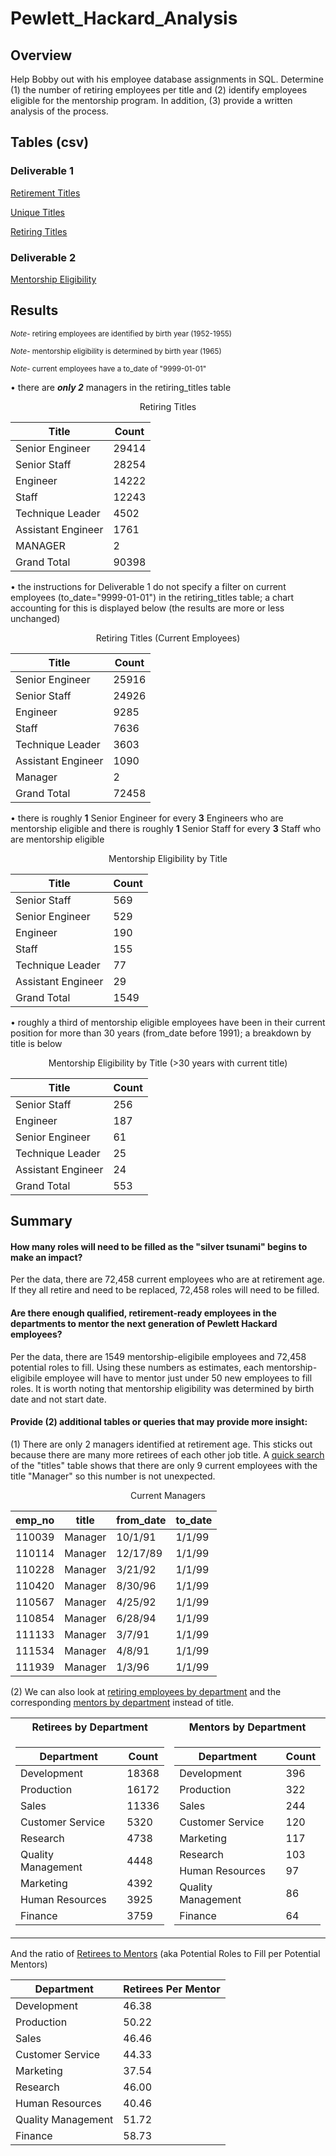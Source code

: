 # Pewlett_Hackard_Analysis
## Overview

Help Bobby out with his employee database assignments in SQL.  Determine (1) the number of retiring employees per title and (2) identify employees eligible for the mentorship program.  In addition, (3) provide a written analysis of the process.

## Tables (csv)
### Deliverable 1

[Retirement Titles](https://github.com/jzebker/Pewlett_Hackard_Analysis/blob/main/Data/retirement_titles.csv)

[Unique Titles](https://github.com/jzebker/Pewlett_Hackard_Analysis/blob/main/Data/unique_titles.csv)

[Retiring Titles](https://github.com/jzebker/Pewlett_Hackard_Analysis/blob/main/Data/retiring_titles.csv)

### Deliverable 2

[Mentorship Eligibility](https://github.com/jzebker/Pewlett_Hackard_Analysis/blob/main/Data/mentorship_eligibility.csv)

## Results
<sup>*Note*- retiring employees are identified by birth year (1952-1955)</sup>

<sup>*Note*- mentorship eligibility is determined by birth year (1965)</sup>

<sup>*Note*- current employees have a to_date of "9999-01-01"</sup>

• there are ***only 2*** managers in the retiring_titles table

<p align="center">Retiring Titles</p>
<table class="tg" align="center">
<thead>
  <tr>
    <th class="tg-0pky">Title</th>
    <th class="tg-0pky">Count</th>
  </tr>
</thead>
<tbody>
  <tr>
    <td class="tg-0pky">Senior Engineer</td>
    <td class="tg-0pky">29414</td>
  </tr>
  <tr>
    <td class="tg-0pky">Senior Staff</td>
    <td class="tg-0pky">28254</td>
  </tr>
  <tr>
    <td class="tg-0pky">Engineer</td>
    <td class="tg-0pky">14222</td>
  </tr>
  <tr>
    <td class="tg-0pky">Staff</td>
    <td class="tg-0pky">12243</td>
  </tr>
  <tr>
    <td class="tg-0pky">Technique Leader</td>
    <td class="tg-0pky">4502</td>
  </tr>
  <tr>
    <td class="tg-0pky">Assistant Engineer</td>
    <td class="tg-0pky">1761</td>
  </tr>
  <tr>
    <td class="tg-0pky">MANAGER</td>
    <td class="tg-0pky">2</td>
  </tr>
  <tr>
    <td class="tg-0pky">Grand Total</td>
    <td class="tg-0pky">90398</td>
  </tr>
</tbody>
</table>

• the instructions for Deliverable 1 do not specify a filter on current employees (to_date="9999-01-01") in the retiring_titles table; a chart accounting for this is displayed below (the results are more or less unchanged)

<p align="center">Retiring Titles (Current Employees)</p>
<table class="tg" align="center">
<thead>
  <tr>
    <th class="tg-0pky">Title</th>
    <th class="tg-0pky">Count</th>
  </tr>
</thead>
<tbody>
  <tr>
    <td class="tg-0pky">Senior Engineer</td>
    <td class="tg-0pky">25916</td>
  </tr>
  <tr>
    <td class="tg-0pky">Senior Staff</td>
    <td class="tg-0pky">24926</td>
  </tr>
  <tr>
    <td class="tg-0pky">Engineer</td>
    <td class="tg-0pky">9285</td>
  </tr>
  <tr>
    <td class="tg-0pky">Staff</td>
    <td class="tg-0pky">7636</td>
  </tr>
  <tr>
    <td class="tg-0pky">Technique Leader</td>
    <td class="tg-0pky">3603</td>
  </tr>
  <tr>
    <td class="tg-0pky">Assistant Engineer</td>
    <td class="tg-0pky">1090</td>
  </tr>
  <tr>
    <td class="tg-0pky">Manager</td>
    <td class="tg-0pky">2</td>
  </tr>
  <tr>
    <td class="tg-0pky">Grand Total</td>
    <td class="tg-0pky">72458</td>
  </tr>
</tbody>
</table>

• there is roughly **1** Senior Engineer for every **3** Engineers who are mentorship eligible and there is roughly **1** Senior Staff for every **3** Staff who are mentorship eligible

<p align="center">Mentorship Eligibility by Title</p>
<table class="tg" align="center">
<thead>
  <tr>
    <th class="tg-0pky">Title</th>
    <th class="tg-0pky">Count</th>
  </tr>
</thead>
<tbody>
  <tr>
    <td class="tg-0pky">Senior Staff</td>
    <td class="tg-0pky">569</td>
  </tr>
  <tr>
    <td class="tg-0pky">Senior Engineer</td>
    <td class="tg-0pky">529</td>
  </tr>
  <tr>
    <td class="tg-0pky">Engineer</td>
    <td class="tg-0pky">190</td>
  </tr>
  <tr>
    <td class="tg-0pky">Staff</td>
    <td class="tg-0pky">155</td>
  </tr>
  <tr>
    <td class="tg-0pky">Technique Leader</td>
    <td class="tg-0pky">77</td>
  </tr>
  <tr>
    <td class="tg-0pky">Assistant Engineer</td>
    <td class="tg-0pky">29</td>
  </tr>
  <tr>
    <td class="tg-0pky">Grand Total</td>
    <td class="tg-0pky">1549</td>
  </tr>
</tbody>
</table>

• roughly a third of mentorship eligible employees have been in their current position for more than 30 years (from_date before 1991); a breakdown by title is below

<p align="center">Mentorship Eligibility by Title (>30 years with current title)</p> 
<table class="tg" align="center">
<thead>
  <tr>
    <th class="tg-0pky">Title</th>
    <th class="tg-0pky">Count</th>
  </tr>
</thead>
<tbody>
  <tr>
    <td class="tg-0pky">Senior Staff</td>
    <td class="tg-0pky">256</td>
  </tr>
  <tr>
    <td class="tg-0pky">Engineer</td>
    <td class="tg-0pky">187</td>
  </tr>
  <tr>
    <td class="tg-0pky">Senior Engineer</td>
    <td class="tg-0pky">61</td>
  </tr>
  <tr>
    <td class="tg-0pky">Technique Leader</td>
    <td class="tg-0pky">25</td>
  </tr>
  <tr>
    <td class="tg-0pky">Assistant Engineer</td>
    <td class="tg-0pky">24</td>
  </tr>
  <tr>
    <td class="tg-0pky">Grand Total</td>
    <td class="tg-0pky">553</td>
  </tr>
</tbody>
</table>

## Summary
#### How many roles will need to be filled as the "silver tsunami" begins to make an impact?
Per the data, there are 72,458 current employees who are at retirement age.  If they all retire and need to be replaced, 72,458 roles will need to be filled.
#### Are there enough qualified, retirement-ready employees in the departments to mentor the next generation of Pewlett Hackard employees?
Per the data, there are 1549 mentorship-eligibile employees and 72,458 potential roles to fill.  Using these numbers as estimates, each mentorship-eligibile employee will have to mentor just under 50 new employees to fill roles.  It is worth noting that mentorship eligibility was determined by birth date and not start date.
#### Provide (2) additional tables or queries that may provide more insight:
(1) There are only 2 managers identified at retirement age.  This sticks out because there are many more retirees of each other job title.  A [quick search](https://github.com/jzebker/Pewlett_Hackard_Analysis/blob/main/Queries/managers.sql) of the "titles" table shows that there are only 9 current employees with the title "Manager" so this number is not unexpected.

<p align="center">Current Managers</p> 
<table class="tg" align="center">
<thead>
  <tr>
    <th class="tg-0pky">emp_no</th>
    <th class="tg-0pky">title</th>
    <th class="tg-0pky">from_date</th>
    <th class="tg-0pky">to_date</th>
  </tr>
</thead>
<tbody>
  <tr>
    <td class="tg-0pky">110039</td>
    <td class="tg-0pky">Manager</td>
    <td class="tg-0pky">10/1/91</td>
    <td class="tg-0pky">1/1/99</td>
  </tr>
  <tr>
    <td class="tg-0pky">110114</td>
    <td class="tg-0pky">Manager</td>
    <td class="tg-0pky">12/17/89</td>
    <td class="tg-0pky">1/1/99</td>
  </tr>
  <tr>
    <td class="tg-0pky">110228</td>
    <td class="tg-0pky">Manager</td>
    <td class="tg-0pky">3/21/92</td>
    <td class="tg-0pky">1/1/99</td>
  </tr>
  <tr>
    <td class="tg-0pky">110420</td>
    <td class="tg-0pky">Manager</td>
    <td class="tg-0pky">8/30/96</td>
    <td class="tg-0pky">1/1/99</td>
  </tr>
  <tr>
    <td class="tg-0pky">110567</td>
    <td class="tg-0pky">Manager</td>
    <td class="tg-0pky">4/25/92</td>
    <td class="tg-0pky">1/1/99</td>
  </tr>
  <tr>
    <td class="tg-0pky">110854</td>
    <td class="tg-0pky">Manager</td>
    <td class="tg-0pky">6/28/94</td>
    <td class="tg-0pky">1/1/99</td>
  </tr>
  <tr>
    <td class="tg-0pky">111133</td>
    <td class="tg-0pky">Manager</td>
    <td class="tg-0pky">3/7/91</td>
    <td class="tg-0pky">1/1/99</td>
  </tr>
  <tr>
    <td class="tg-0pky">111534</td>
    <td class="tg-0pky">Manager</td>
    <td class="tg-0pky">4/8/91</td>
    <td class="tg-0pky">1/1/99</td>
  </tr>
  <tr>
    <td class="tg-0pky">111939</td>
    <td class="tg-0pky">Manager</td>
    <td class="tg-0pky">1/3/96</td>
    <td class="tg-0pky">1/1/99</td>
  </tr>
</tbody>
</table>

(2) We can also look at [retiring employees by department](https://github.com/jzebker/Pewlett_Hackard_Analysis/blob/main/Queries/retirees_by_dept.sql) and the corresponding [mentors by department](https://github.com/jzebker/Pewlett_Hackard_Analysis/blob/main/Queries/mentor_by_dept.sql) instead of title.
<table align="center">
<tr><th>Retirees by Department</th><th>Mentors by Department</th></tr>
<tr><td>
<table class="tg">
<thead>
  <tr>
    <th class="tg-0pky">Department</th>
    <th class="tg-0pky">Count</th>
  </tr>
</thead>
<tbody>
  <tr>
    <td class="tg-0pky">Development</td>
    <td class="tg-0pky">18368</td>
  </tr>
  <tr>
    <td class="tg-0pky">Production</td>
    <td class="tg-0pky">16172</td>
  </tr>
  <tr>
    <td class="tg-0pky">Sales</td>
    <td class="tg-0pky">11336</td>
  </tr>
  <tr>
    <td class="tg-0pky">Customer Service</td>
    <td class="tg-0pky">5320</td>
  </tr>
  <tr>
    <td class="tg-0pky">Research</td>
    <td class="tg-0pky">4738</td>
  </tr>
  <tr>
    <td class="tg-0pky">Quality Management</td>
    <td class="tg-0pky">4448</td>
  </tr>
  <tr>
    <td class="tg-0pky">Marketing</td>
    <td class="tg-0pky">4392</td>
  </tr>
  <tr>
    <td class="tg-0pky">Human Resources</td>
    <td class="tg-0pky">3925</td>
  </tr>
  <tr>
    <td class="tg-0pky">Finance</td>
    <td class="tg-0pky">3759</td>
  </tr>
</tbody>
</table>
</td><td>
<table class="tg">
<thead>
  <tr>
    <th class="tg-0pky">Department</th>
    <th class="tg-0pky">Count</th>
  </tr>
</thead>
<tbody>
  <tr>
    <td class="tg-0pky">Development</td>
    <td class="tg-0pky">396</td>
  </tr>
  <tr>
    <td class="tg-0pky">Production</td>
    <td class="tg-0pky">322</td>
  </tr>
  <tr>
    <td class="tg-0pky">Sales</td>
    <td class="tg-0pky">244</td>
  </tr>
  <tr>
    <td class="tg-0pky">Customer Service</td>
    <td class="tg-0pky">120</td>
  </tr>
  <tr>
    <td class="tg-0pky">Marketing</td>
    <td class="tg-0pky">117</td>
  </tr>
  <tr>
    <td class="tg-0pky">Research</td>
    <td class="tg-0pky">103</td>
  </tr>
  <tr>
    <td class="tg-0pky">Human Resources</td>
    <td class="tg-0pky">97</td>
  </tr>
  <tr>
    <td class="tg-0pky">Quality Management</td>
    <td class="tg-0pky">86</td>
  </tr>
  <tr>
    <td class="tg-0pky">Finance</td>
    <td class="tg-0pky">64</td>
  </tr>
</tbody>
</table>
</td></tr> </table>

And the ratio of [Retirees to Mentors](https://github.com/jzebker/Pewlett_Hackard_Analysis/blob/main/Queries/retirees_per_mentor.sql) (aka Potential Roles to Fill per Potential Mentors)

<table class="tg" align="center">
<thead>
  <tr>
    <th class="tg-0pky">Department</th>
    <th class="tg-0pky">Retirees Per Mentor</th>
  </tr>
</thead>
<tbody>
  <tr>
    <td class="tg-0pky">Development</td>
    <td class="tg-0pky">46.38</td>
  </tr>
  <tr>
    <td class="tg-0pky">Production</td>
    <td class="tg-0pky">50.22</td>
  </tr>
  <tr>
    <td class="tg-0pky">Sales</td>
    <td class="tg-0pky">46.46</td>
  </tr>
  <tr>
    <td class="tg-0pky">Customer Service</td>
    <td class="tg-0pky">44.33</td>
  </tr>
  <tr>
    <td class="tg-0pky">Marketing</td>
    <td class="tg-0pky">37.54</td>
  </tr>
  <tr>
    <td class="tg-0pky">Research</td>
    <td class="tg-0pky">46.00</td>
  </tr>
  <tr>
    <td class="tg-0pky">Human Resources</td>
    <td class="tg-0pky">40.46</td>
  </tr>
  <tr>
    <td class="tg-0pky">Quality Management</td>
    <td class="tg-0pky">51.72</td>
  </tr>
  <tr>
    <td class="tg-0pky">Finance</td>
    <td class="tg-0pky">58.73</td>
  </tr>
</tbody>
</table>
